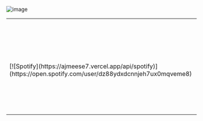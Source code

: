 ![image](https://user-images.githubusercontent.com/99128310/226129496-c0f0179c-648c-41dc-abec-8866b537af5a.png)

<table width="100%">
  <tr>
  <td width="50%">
&nbsp; <br> [![Spotify](https://ajmeese7.vercel.app/api/spotify)](https://open.spotify.com/user/dz88ydxdcnnjeh7ux0mqveme8)

  </td>
  <td width="50%">
    <p align="center">
     DevOps Engineer working on custom software for clients.
    </p>
    <p align="center">
      <a href="https://www.linkedin.com/in/ivan-nemyrovskiy-05b323224/">
        <img src="https://img.shields.io/badge/linkedIn-aaronmeese-1DB954?style=flat-square&logo=linkedin&logoColor=white&color=blue" alt="LinkedIn" title="LinkedIn">
      </a>
    </p>
  </td>

</table>

[//]: <> (The `&nbsp;` is to have Aphelion take up more space)
